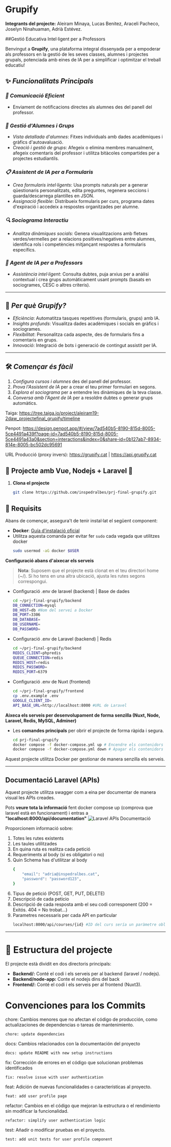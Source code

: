 # Grupify
**Integrants del projecte:**
Aleiram Minaya, Lucas Benitez, Araceli Pacheco, Joselyn Ninahuaman, Adrià Estévez.

##Gestió Educativa Intel·ligent per a Professors

Benvingut a **Grupify**, una plataforma integral dissenyada per a empoderar als professors en la gestió de les seves classes, alumnes i projectes grupals, potenciada amb eines de IA per a simplificar i optimitzar el treball educatiu!

## ✨ *Funcionalitats Principals*

### *📢 Comunicació Eficient*
- Enviament de notificacions directes als alumnes des del panell del professor.

### *👥 Gestió d'Alumnes i Grups*
- *Vista detallada d'alumnes*: Fitxes individuals amb dades acadèmiques i gràfics d'autoavaluació.
- *Creació i gestió de grups*: Afegeix o elimina membres manualment, afegeix comentaris del professor i utilitza bitàcoles compartides per a projectes estudiantils.

### *📋 Assistent de IA per a Formularis*
- *Crea formularis intel·ligents*: Usa prompts naturals per a generar qüestionaris personalitzats, edita preguntes, regenera seccions i guarda/descarrega plantilles en JSON.
- *Assignació flexible*: Distribueix formularis per curs, programa dates d'expiració i accedeix a respostes organitzades per alumne.

### *🔍 Sociograma Interactiu*
- *Analitza dinàmiques socials*: Genera visualitzacions amb fletxes verdes/vermelles per a relacions positives/negatives entre alumnes, identifica rols i competències mitjançant respostes a formularis específics.

### *🤖 Agent de IA per a Professors*
- *Assistència intel·ligent*: Consulta dubtes, puja arxius per a anàlisi contextual i crea grups automàticament usant prompts (basats en sociogrames, CESC o altres criteris).

---

## 🚀 *Per què Grupify?*
- *Eficiència*: Automatitza tasques repetitives (formularis, grups) amb IA.
- *Insights profunds*: Visualitza dades acadèmiques i socials en gràfics i sociogrames.
- *Flexibilitat*: Personalitza cada aspecte, des de formularis fins a comentaris en grups.
- *Innovació*: Integració de bots i generació de contingut assistit per IA.

---

## 🛠 *Començar és fàcil*
1. *Configura cursos i alumnes* des del panell del professor.
2. *Prova l'Assistent de IA* per a crear el teu primer formulari en segons.
3. *Explora el sociograma* per a entendre les dinàmiques de la teva classe.
4. *Conversa amb l'Agent de IA* per a resoldre dubtes o generar grups automàtics.

Taiga: https://tree.taiga.io/project/aleiram19-2daw_projectefinal_grupify/timeline

Penpot: https://design.penpot.app/#/view/7ad540b5-8190-815d-8005-5ce4491a439f?page-id=7ad540b5-8190-815d-8005-5ce4491a43a0&section=interactions&index=0&share-id=0b127ab7-8934-814e-8005-bc502dc95691

URL Producció (proxy invers): https://grupify.cat | https://api.grupify.cat

## 🐳 Projecte amb Vue, Nodejs + Laravel 🐳

1. **Clona el projecte**
    ```bash
    git clone https://github.com/inspedralbes/prj-final-grupify.git
## 🚀 Requisits

Abans de començar, assegura't de tenir instal·lat el següent component:

- **Docker**: [Guía d'instalació oficial](https://docs.docker.com/get-docker/)
- Utilitza aquesta comanda per evitar fer `sudo` cada vegada que utilitzes docker
    ```bash
    sudo usermod -aG docker $USER
**Configuració abans d'aixecar els serveis**

> **Nota**: Suposem que el projecte està clonat en el teu directori home (~/).
> Si ho tens en una altra ubicació, ajusta les rutes segons correspongui.
- Configuració .env de laravel (backend) | Base de dades
    ```bash
    cd ~/prj-final-grupify/backend
    DB_CONNECTION=mysql
    DB_HOST=db #Nom del servei a Docker
    DB_PORT=3306
    DB_DATABASE=
    DB_USERNAME=
    DB_PASSWORD=
- Configuració .env de Laravel (backend) | Redis
    ```bash
    cd ~/prj-final-grupify/backend
    REDIS_CLIENT=phpredis
    QUEUE_CONNECTION=redis
    REDIS_HOST=redis
    REDIS_PASSWORD=
    REDIS_PORT=6379
- Configuració .env de Nuxt (frontend)
    ```bash
    cd ~/prj-final-grupify/frontend
    cp .env.example .env
    GOOGLE_CLIENT_ID=
    API_BASE_URL=http://localhost:8000 #URL de Laravel
**Aixeca els serveis per desenvolupament de forma senzilla (Nuxt, Node, Laravel, Redis, MySQL, Adminer)**
- Les **comandes principals** per obrir el projecte de forma ràpida i segura.
    ```bash
    cd prj-final-grupify
    docker compose -f docker-compose.yml up # Encendre els contenidors
    docker compose -f docker-compose.yml down # Apagar els contenidors
Aquest projecte utilitza Docker per gestionar de manera senzilla els serveis.

---

## Documentació Laravel (APIs)
Aquest projecte utilitza swagger com a eina per documentar de manera visual les APIs creades. 

Pots **veure tota la informació** fent docker compose up (comprova que laravel està en funcionament) i entras a **"localhost:8000/api/documentation"**
![Laravel APIs Documentació](public/image.png)

Proporcionem informació sobre:

1. Totes les rutes existents
2. Les taules utilitzades
3. En quina ruta es realitza cada petició
4. Requeriments al body (si es obligatori o no)
5. Quin Schema has d'utilitzar al body
    ```bash
    {
        "email": "adria@inspedralbes.cat",
        "password": "password123",
    }
6. Tipus de petició (POST, GET, PUT, DELETE)
7. Descripció de cada peticio
8. Descripció de cada resposta amb el seu codi corresponent (200 = Exitós. 404 = No trobat...)
9. Parametres necessaris per cada API en particular
    ```bash
    localhost:8000/api/courses/{id} #ID del curs sería un paràmetre obligatori.
---

# 📂 Estructura del projecte
El projecte està dividit en dos directoris principals:

- **Backend/:** Conté el codi i els serveis per al backend (laravel / nodejs).
- **Backend/node-app:** Conte el nodejs dins del back
- **Frontend/:** Conté el codi i els serveis per al frontend (Nuxt3).

# Convenciones para los Commits
chore: Cambios menores que no afectan el código de producción, como actualizaciones de dependencias o tareas de mantenimiento.
```
chore: update dependencies
```
docs: Cambios relacionados con la documentación del proyecto
```
docs: update README with new setup instructions
```
fix: Corrección de errores en el código que solucionan problemas identificados
```
fix: resolve issue with user authentication
```
feat: Adición de nuevas funcionalidades o características al proyecto.
```
feat: add user profile page
```
refactor: Cambios en el código que mejoran la estructura o el rendimiento sin modificar la funcionalidad.
```
refactor: simplify user authentication logic
```
test: Añadir o modificar pruebas en el proyecto.
```
test: add unit tests for user profile component
```
